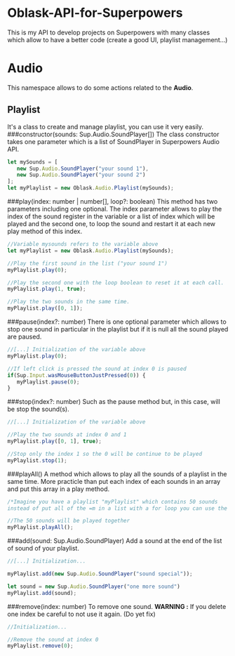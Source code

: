 # Oblask-API-for-Superpowers
This is my API to develop projects on Superpowers with many classes which allow to have a better code (create a good UI, playlist management...)

# Audio
This namespace allows to do some actions related to the **Audio**.
## Playlist
It's a class to create and manage playlist, you can use it very easily.
###constructor(sounds: Sup.Audio.SoundPlayer[])
The class constructor takes one parameter which is a list of SoundPlayer in Superpowers Audio API.

```typescript
let mySounds = [
   new Sup.Audio.SoundPlayer("your sound 1"), 
   new Sup.Audio.SoundPlayer("your sound 2")
];
let myPlaylist = new Oblask.Audio.Playlist(mySounds);
```

###play(index: number | number[], loop?: boolean)
This method has two parameters including one optional. The index parameter allows to play the index of the sound register in the variable or a list of index which will be played and the second one, to loop the sound and restart it at each new play method of this index.

```typescript
//Variable mysounds refers to the variable above
let myPlaylist = new Oblask.Audio.Playlist(mySounds); 

//Play the first sound in the list ("your sound 1")
myPlaylist.play(0);

//Play the second one with the loop boolean to reset it at each call.
myPlaylist.play(1, true);

//Play the two sounds in the same time.
myPlaylist.play([0, 1]);
```

###pause(index?: number)
There is one optional parameter which allows to stop one sound in particular in the playlist but if it is null all the sound played are paused.

```typescript
//[...] Initialization of the variable above
myPlaylist.play(0);

//If left click is pressed the sound at index 0 is paused
if(Sup.Input.wasMouseButtonJustPressed(0)) {
   myPlaylist.pause(0);
}
```

###stop(index?: number)
Such as the pause method but, in this case, will be stop the sound(s).

```typescript
//[...] Initialization of the variable above

//Play the two sounds at index 0 and 1
myPlaylist.play([0, 1], true);

//Stop only the index 1 so the 0 will be continue to be played
myPlaylist.stop(1);
```

###playAll()
A method which allows to play all the sounds of a playlist in the same time. More practicle than put each index of each sounds in an array and put this array in a play method.

```typescript
/*Imagine you have a playlist "myPlaylist" which contains 50 sounds
instead of put all of the =m in a list with a for loop you can use the playAll method*/

//The 50 sounds will be played together
myPlaylist.playAll();
```

###add(sound: Sup.Audio.SoundPlayer)
Add a sound at the end of the list of sound of your playlist.

```typescript
//[...] Initialization...

myPlaylist.add(new Sup.Audio.SoundPlayer("sound special"));

let sound = new Sup.Audio.SoundPlayer("one more sound")
myPlaylist.add(sound);
```

###remove(index: number)
To remove one sound. 
**WARNING :** If you delete one index be careful to not use it again. (Do yet fix)

```typescript
//Initialization...

//Remove the sound at index 0
myPlaylist.remove(0);
```
